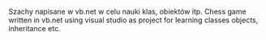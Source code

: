 Szachy napisane w vb.net w celu nauki klas, obiektów itp.
Chess game written in vb.net using visual studio as project for learning classes objects, inheritance etc.
